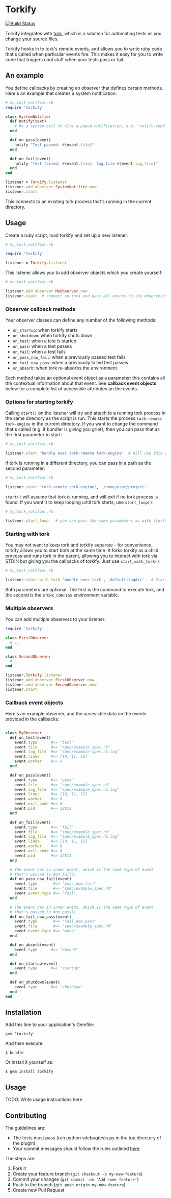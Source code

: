 # Torkify

[![Build Status](https://travis-ci.org/joonty/torkify.png?branch=master)](https://travis-ci.org/joonty/torkify)

Torkify integrates with [tork][1], which is a solution for automating tests as you change your source files.

Torkify hooks in to tork's remote events, and allows you to write ruby code that's called when particular events fire. This makes it easy for you to write code that triggers cool stuff when your tests pass or fail.

## An example

You define callbacks by creating an observer that defines certain methods. Here's an example that creates a system notification:

```ruby
# my_tork_notifier.rb
require 'torkify'

class SystemNotifier
  def notify(text)
    # Do a system call to fire a popup notification, e.g. `notify-send`
  end

  def on_pass(event)
    notify "Test passed: #{event.file}"
  end

  def on_fail(event)
    notify "Test failed: #{event.file}, log file #{event.log_file}"
  end
end

listener = Torkify.listener
listener.add_observer SystemNotifier.new
listener.start
```

This connects to an existing tork process that's running in the current directory.

## Usage

Create a ruby script, load torkify and set up a new listener:

```ruby
# my_tork_notifier.rb

require 'torkify'

listener = Torkify.listener
```

This listener allows you to add observer objects which you create yourself:

```ruby
# my_tork_notifier.rb

listener.add_observer MyObserver.new
listener.start  # connect to tork and pass all events to the observer(s)
```

### Observer callback methods

Your observer classes can define any number of the following methods:

 * `on_startup`: when torkify starts
 * `on_shutdown`: when torkify shuts down
 * `on_test`: when a test is started
 * `on_pass`: when a test passes
 * `on_fail`: when a test fails
 * `on_pass_now_fail`: when a previously passed test fails
 * `on_fail_now_pass`: when a previously failed test passes
 * `on_absorb`: when tork re-absorbs the environment

Each method takes an optional event object as a parameter: this contains all the contextual information about that event. See **callback event objects** below for a complete list of accessible attributes on the events.

### Options for starting torkify

Calling `start()` on the listener will try and attach to a running tork process in the same directory as the script is run. This starts the process `tork-remote tork-engine` in the current directory. If you want to change the command that's called (e.g. if bundler is giving you grief), then you can pass that as the first parameter to start:

```ruby
# my_tork_notifier.rb

listener.start 'bundle exec tork-remote tork-engine'  # Will use this command instead
```

If tork is running in a different directory, you can pass in a path as the second parameter:

```ruby
# my_tork_notifier.rb

listener.start 'tork-remote tork-engine', '/home/user/project'
```

`start()` will assume that tork is running, and will exit if no tork process is found. If you want it to keep looping until tork starts, use `start_loop()`:

```ruby
# my_tork_notifier.rb

listener.start_loop   # you can pass the same parameters as with start()
```

### Starting with tork

You may not want to keep tork and torkify separate - for convenience, torkify allows you to start both at the same time. It forks torkify as a child process and runs tork in the parent, allowing you to interact with tork via STDIN but giving you the callbacks of torkify. Just use `start_with_tork()`:

```ruby
# my_tork_notifier.rb

listener.start_with_tork 'bundle exec tork', 'default:logdir'   # Starts both tork and torkify
```

Both parameters are optional. The first is the command to execute tork, and the second is the `$TORK_CONFIGS` environment variable.

### Multiple observers

You can add multiple observers to your listener:

```ruby
require 'torkify'

class FirstObserver
  #...
end

class SecondObserver
  #...
end

listener.Torkify.listener
listener.add_observer FirstObserver.new
listener.add_observer SecondObserver.new
listener.start
```

### Callback event objects

Here's an example observer, and the accessible data on the events provided in the callbacks:

```ruby

class MyObserver
  def on_test(event)
    event.type      #=> "test"
    event.file      #=> "spec/example_spec.rb"
    event.log_file  #=> "spec/example_spec.rb.log"
    event.lines     #=> [10, 11, 12]
    event.worker    #=> 0
  end

  def on_pass(event)
    event.type      #=> "pass"
    event.file      #=> "spec/example_spec.rb"
    event.log_file  #=> "spec/example_spec.rb.log"
    event.lines     #=> [10, 11, 12]
    event.worker    #=> 0
    event.exit_code #=> 0
    event.pid       #=> 22813
  end

  def on_fail(event)
    event.type      #=> "fail"
    event.file      #=> "spec/example_spec.rb"
    event.log_file  #=> "spec/example_spec.rb.log"
    event.lines     #=> [10, 11, 12]
    event.worker    #=> 0
    event.exit_code #=> 0
    event.pid       #=> 22813
  end

  # The event has an inner event, which is the same type of event
  # that's passed to #on_fail()
  def on_pass_now_fail(event)
    event.type       #=> "pass_now_fail"
    event.file       #=> "spec/example_spec.rb"
    event.event.type #=> "fail"
  end

  # The event has an inner event, which is the same type of event
  # that's passed to #on_pass()
  def on_fail_now_pass(event)
    event.type       #=> "fail_now_pass"
    event.file       #=> "spec/example_spec.rb"
    event.event.type #=> "pass"
  end

  def on_absorb(event)
    event.type      #=> "absorb"
  end

  def on_startup(event)
    event.type      #=> "startup"
  end

  def on_shutdown(event)
    event.type      #=> "shutdown"
  end
end
```

## Installation

Add this line to your application's Gemfile:

    gem 'torkify'

And then execute:

    $ bundle

Or install it yourself as:

    $ gem install torkify

## Usage

TODO: Write usage instructions here

## Contributing

The guidelines are:

 * The tests must pass (run python vdebugtests.py in the top directory of the plugin)
 * Your commit messages should follow the rules outlined [here][2]

The steps are:

1. Fork it
2. Create your feature branch (`git checkout -b my-new-feature`)
3. Commit your changes (`git commit -am 'Add some feature'`)
4. Push to the branch (`git push origin my-new-feature`)
5. Create new Pull Request

[1]: https://github.com/sunaku/tork
[2]: http://tbaggery.com/2008/04/19/a-note-about-git-commit-messages.html
